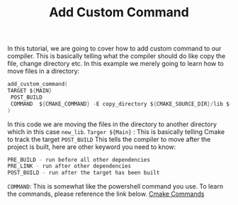 ﻿--- 
title: Add Custom Command
---

In this tutorial, we are going to cover how to add custom command to our compiler. This is basically
telling what the compiler should do like copy the file, change directory etc. In this example we
merely going to learn how to move files in a directory:

```c
add_custom_command(
TARGET ${MAIN}
 POST_BUILD
 COMMAND  ${CMAKE_COMMAND} -E copy_directory ${CMAKE_SOURCE_DIR}/lib ${CMAKE_BINARY_DIR}/new_lib
)
```

In this code we are moving the files in the directory to another directory which in this case
`new_lib`. `Targer ${Main}` : This is basically telling Cmake to track the target `POST_BUILD` This
tells the compiler to move after the project is built, here are other keyword you need to know:

```c
PRE_BUILD - run before all other dependencies
PRE_LINK - run after other dependencies
POST_BUILD - run after the target has been built
```

`COMMAND`: This is somewhat like the powershell command you use. To learn the commands, please
reference the link below.
[Cmake Commands](https://cmake.org/cmake/help/latest/manual/cmake.1.html#cmdoption-cmake-E)
